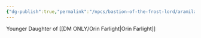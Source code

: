 ```yaml
---
{"dg-publish":true,"permalink":"/npcs/bastion-of-the-frost-lord/aramila-farlight/"}
---
```


Younger Daughter of [[DM ONLY/Orin Farlight\|Orin Farlight]]